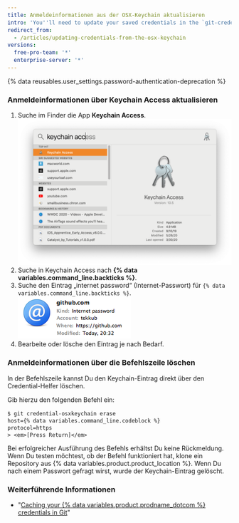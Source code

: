 ```yaml
---
title: Anmeldeinformationen aus der OSX-Keychain aktualisieren
intro: 'You''ll need to update your saved credentials in the `git-credential-osxkeychain` helper if you change your username, password, or personal access token on {% data variables.product.product_name %}.'
redirect_from:
  - /articles/updating-credentials-from-the-osx-keychain
versions:
  free-pro-team: '*'
  enterprise-server: '*'
---
```


{% data reusables.user_settings.password-authentication-deprecation %}

### Anmeldeinformationen über Keychain Access aktualisieren

1. Suche im Finder die App **Keychain Access**. ![ Suchleiste von Spotlight](/assets/images/help/setup/keychain-access.png)
2. Suche in Keychain Access nach **{% data variables.command_line.backticks %}**.
3. Suche den Eintrag „internet password“ (Internet-Passwort) für `{% data variables.command_line.backticks %}`. ![Eintrag des GitHub-Passworts in Keychain](/assets/images/help/setup/keychain-entry.png)
4. Bearbeite oder lösche den Eintrag je nach Bedarf.

### Anmeldeinformationen über die Befehlszeile löschen

In der Befehlszeile kannst Du den Keychain-Eintrag direkt über den Credential-Helfer löschen.

Gib hierzu den folgenden Befehl ein:

```shell
$ git credential-osxkeychain erase
host={% data variables.command_line.codeblock %}
protocol=https
> <em>[Press Return]</em>
```

Bei erfolgreicher Ausführung des Befehls erhältst Du keine Rückmeldung. Wenn Du testen möchtest, ob der Befehl funktioniert hat, klone ein Repository aus {% data variables.product.product_location %}. Wenn Du nach einem Passwort gefragt wirst, wurde der Keychain-Eintrag gelöscht.

### Weiterführende Informationen

- "[Caching your {% data variables.product.prodname_dotcom %} credentials in Git](/github/using-git/caching-your-github-credentials-in-git/)"
